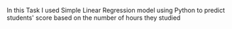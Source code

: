 In this Task I used Simple Linear Regression model using Python to predict students' score based on the number of hours they studied
